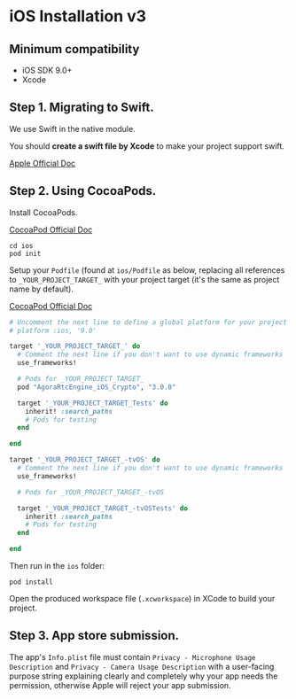 # iOS Installation v3

## Minimum compatibility

* iOS SDK 9.0+
* Xcode

## Step 1. Migrating to Swift.

We use Swift in the native module.

You should **create a swift file by Xcode** to make your project support swift.

[Apple Official Doc](https://developer.apple.com/documentation/swift/migrating_your_objective-c_code_to_swift)

## Step 2. Using CocoaPods.

Install CocoaPods.

[CocoaPod Official Doc](https://guides.cocoapods.org/using/getting-started.html)

```shell script
cd ios
pod init
```

Setup your `Podfile` (found at `ios/Podfile` as below, replacing all references to `_YOUR_PROJECT_TARGET_` with your project target (it's the same as project name by default).

[CocoaPod Official Doc](https://guides.cocoapods.org/using/using-cocoapods.html)

```ruby
# Uncomment the next line to define a global platform for your project
# platform :ios, '9.0'

target '_YOUR_PROJECT_TARGET_' do
  # Comment the next line if you don't want to use dynamic frameworks
  use_frameworks!

  # Pods for _YOUR_PROJECT_TARGET_
  pod "AgoraRtcEngine_iOS_Crypto", "3.0.0"

  target '_YOUR_PROJECT_TARGET_Tests' do
    inherit! :search_paths
    # Pods for testing
  end

end

target '_YOUR_PROJECT_TARGET_-tvOS' do
  # Comment the next line if you don't want to use dynamic frameworks
  use_frameworks!

  # Pods for _YOUR_PROJECT_TARGET_-tvOS

  target '_YOUR_PROJECT_TARGET_-tvOSTests' do
    inherit! :search_paths
    # Pods for testing
  end

end
```

Then run in the `ios` folder:

```shell script
pod install
```

Open the produced workspace file (`.xcworkspace`) in XCode to build your project.

## Step 3. App store submission.

The app's `Info.plist` file must contain `Privacy - Microphone Usage Description` and `Privacy - Camera Usage Description` with a user-facing purpose string explaining clearly and completely why your app needs the permission, otherwise Apple will reject your app submission.


